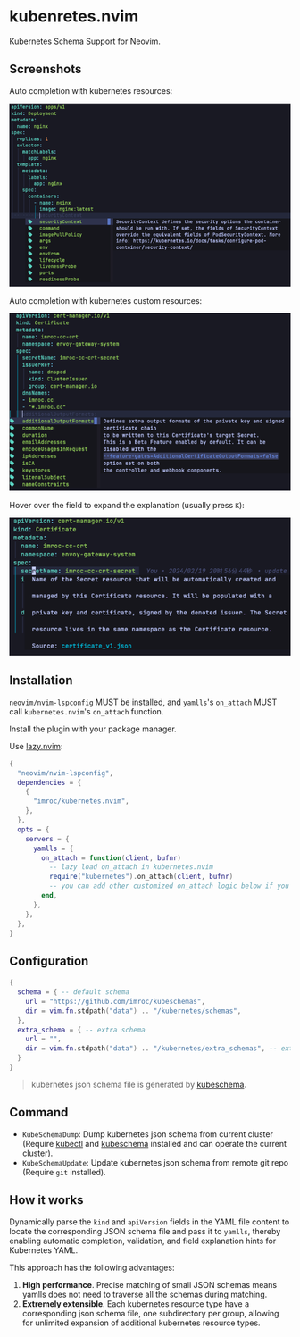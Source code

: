 # kubenretes.nvim

Kubernetes Schema Support for Neovim.

## Screenshots

Auto completion with kubernetes resources:

![](./images/deployment-autocomplete.png)

Auto completion with kubernetes custom resources:

![](./images/cert-autocomplete.png)

Hover over the field to expand the explanation (usually press `K`):

![](./images/hover-cert.png)

## Installation

`neovim/nvim-lspconfig` MUST be installed, and `yamlls`'s `on_attach` MUST call `kubernetes.nvim`'s `on_attach` function.

Install the plugin with your package manager.

Use [lazy.nvim](https://github.com/folke/lazy.nvim):

```lua
{
  "neovim/nvim-lspconfig",
  dependencies = {
    {
      "imroc/kubernetes.nvim",
    },
  },
  opts = {
    servers = {
      yamlls = {
        on_attach = function(client, bufnr)
          -- lazy load on_attach in kubernetes.nvim
          require("kubernetes").on_attach(client, bufnr)
          -- you can add other customized on_attach logic below if you want
        end,
      },
    },
  },
}
```

##  Configuration

```lua
{
  schema = { -- default schema
    url = "https://github.com/imroc/kubeschemas",
    dir = vim.fn.stdpath("data") .. "/kubernetes/schemas",
  },
  extra_schema = { -- extra schema
    url = "",
    dir = vim.fn.stdpath("data") .. "/kubernetes/extra_schemas", -- extra schema dir, `KubeSchemaDump` command will dump json schema to this dir, and have higher priority in schema match
  }
}
```

> kubernetes json schema file is generated by [kubeschema](https://github.com/imroc/kubeschema).

## Command

- `KubeSchemaDump`: Dump kubernetes json schema from current cluster (Require [kubectl](https://kubernetes.io/docs/tasks/tools/#kubectl) and [kubeschema](https://github.com/imroc/kubeschema) installed and can operate the current cluster).
- `KubeSchemaUpdate`: Update kubernetes json schema from remote git repo (Require `git` installed).

## How it works

Dynamically parse the `kind` and `apiVersion` fields in the YAML file content to locate the corresponding JSON schema file and pass it to `yamlls`, thereby enabling automatic completion, validation, and field explanation hints for Kubernetes YAML.

This approach has the following advantages:
1. **High performance**. Precise matching of small JSON schemas means yamlls does not need to traverse all the schemas during matching.
2. **Extremely extensible**. Each kubernetes resource type have a corresponding json schema file, one subdirectory per group, allowing for unlimited expansion of additional kubernetes resource types.
